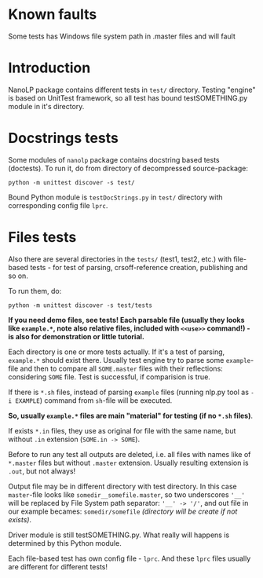 # Known faults #

Some tests has Windows file system path in .master files and will fault

# Introduction #

NanoLP package contains different tests in `test/` directory. Testing "engine" is based on UnitTest framework, so all test has bound testSOMETHING.py module in it's directory.


# Docstrings tests #

Some modules of `nanolp` package contains docstring based tests (doctests). To run it, do from directory of decompressed source-package:
```
python -m unittest discover -s test/
```
Bound Python module is `testDocStrings.py` in `test/` directory with corresponding config file `lprc`.

# Files tests #

Also there are several directories in the `tests/` (test1, test2, etc.) with file-based tests - for test of parsing, crsoff-reference creation, publishing and so on.

To run them, do:
```
python -m unittest discover -s test/tests
```
**If you need demo files, see tests! Each parsable file (usually they looks like `example.*`, note also relative files, included with `<<use>>` command!) - is also for demonstration or little tutorial.**

Each directory is one or more tests actually. If it's a test of parsing, `example.*` should exist there. Usually test engine try to parse some `example`-file and then to compare all `SOME.master` files with their reflections: considering `SOME` file. Test is successful, if comparision is true.

If there is `*.sh` files, instead of parsing `example` files (running nlp.py tool as `-i EXAMPLE`) command from `sh`-file will be executed.

**So, usually `example.*` files are main "material" for testing (if no `*.sh` files)**.

If exists `*.in` files, they use as original for file with the same name, but without `.in` extension (`SOME.in -> SOME`).

Before to run any test all outputs are deleted, i.e. all files with names like of `*.master` files but without `.master` extension. Usually resulting extension is `.out`, but not always!

Output file may be in different directory with test directory. In this case `master`-file looks like `somedir__somefile.master`, so two underscores `'__'` will be replaced by File System path separator: `'__' -> '/'`, and out file in our example becames: `somedir/somefile` _(directory will be create if not exists)_.

Driver module is still testSOMETHING.py. What really will happens is determined by this Python module.

Each file-based test has own config file - `lprc`. And these `lprc` files usually are different for different tests!